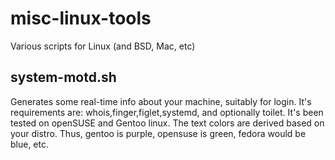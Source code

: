 # misc-linux-tools
Various scripts for Linux (and BSD, Mac, etc)

## system-motd.sh
Generates some real-time info about your machine, suitably for login.  It's requirements are: whois,finger,figlet,systemd, and optionally toilet.
It's been tested on openSUSE and Gentoo linux. The text colors are derived based on your distro. Thus, gentoo is purple, opensuse is green, fedora would be blue, etc.
